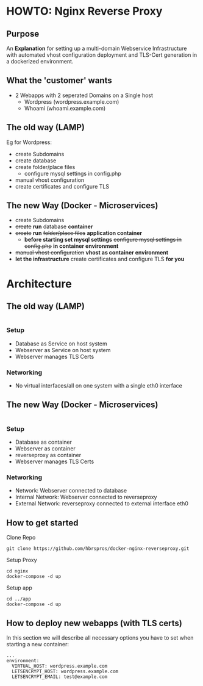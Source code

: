# HOWTO: Nginx Reverse Proxy 

## Purpose
An __Explanation__ for setting up a multi-domain Webservice Infrastructure with automated vhost configuration deployment and TLS-Cert generation in a dockerized environment.

## What the 'customer' wants
- 2 Webapps with 2 seperated Domains on a Single host
  - Wordpress (wordpress.example.com)
  - Whoami (whoami.example.com)

## The old way (LAMP)
Eg for Wordpress:
- create Subdomains
- create database
- create folder/place files 
  - configure mysql settings in config.php 
- manual vhost configuration
- create certificates and configure TLS 

## The new Way (Docker - Microservices)
- create Subdomains
- ~~create~~ __run__ database __container__
- ~~create~~ __run__ ~~folder/place files~~ __application container__
  - __before starting set mysql settings__ ~~configure mysql settings in config.php~~ __in container environment__ 
- ~~manual vhost configuration~~ __vhost as container environment__
- __let the infrastructure__ create certificates and configure TLS __for you__

# Architecture 
## The old way (LAMP)
<IMAGE HERE>
  
### Setup
- Database as Service on host system
- Webserver as Service on host system
- Webserver manages TLS Certs

### Networking
- No virtual interfaces/all on one system with a single eth0 interface

## The new Way (Docker - Microservices)
<IMAGE HERE>
  
### Setup
- Database as container
- Webserver as container
- reverseproxy as container
- Webserver manages TLS Certs

### Networking
- Network: Webserver connected to database
- Internal Network: Webserver connected to reverseproxy
- External Network: reverseproxy connected to external interface eth0 

## How to get started

Clone Repo

    git clone https://github.com/hbrspros/docker-nginx-reverseproxy.git

Setup Proxy

    cd nginx
    docker-compose -d up

Setup app

    cd ../app
    docker-compose -d up

## How to deploy new webapps (with TLS certs)
In this section we will describe all necessary options you have to set when starting a new container:

    ...
    environment:
      VIRTUAL_HOST: wordpress.example.com
      LETSENCRYPT_HOST: wordpress.example.com
      LETSENCRYPT_EMAIL: test@example.com

